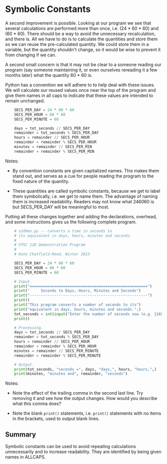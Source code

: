 # Symbolic Constants 

A second improvement is possible. Looking at our program we see that several calculations are performed more than once, i.e. (24 * 60 * 60) and (60 * 60). There should be a way to avoid the unnecessary recalculation, and there is. All we have to do is to calculate the quantities and store them so we can reuse the pre-calculated quantity. We could store them in a variable, but the quantity shouldn't change, so it would be wise to prevent it from changing if we can.

A second small concern is that it may not be clear to a someone reading our program (say someone maintaining it, or even ourselves rereading it a few months later) what the quantity 60 * 60 is.

Python has a convention we will adhere to to help deal with these issues. We will calculate our reused values once near the top of the program and give them names in all caps to indicate that these values are intended to remain unchanged.

```python
    SECS_PER_DAY = 24 * 60 * 60
    SECS_PER_HOUR = 60 * 60
    SECS_PER_MINUTE = 60

    days = tot_seconds // SECS_PER_DAY
    remainder = tot_seconds % SECS_PER_DAY
    hours = remainder // SECS_PER_HOUR
    remainder = remainder % SECS_PER_HOUR
    minutes = remainder // SECS_PER_MIN
    remainder = remainder % SECS_PER_MIN
```
Notes:

- By convention constants are given capitalized names. This makes them stand out, and serves as a cue for people reading the program to the fixed nature of the quantity.

- These quantities are called symbolic constants, because we get to label them symbolically, i.e. we get to name them. The advantage of naming them is increased readability. Readers may not know what 24*60*60 is but SECS_PER_DAY will be meaningful to most.

Putting all these changes together and adding the declarations, overhead, and some instructions gives us the following complete program.

```python
    # s2dhms.py -- converts a time in seconds to
    # its equivalent in days, hours, minutes and seconds.
    #
    # CPSC 128 Demonstration Program
    #
    # Kate Chatfield-Reed, Winter 2023

    SECS_PER_DAY = 24 * 60 * 60
    SECS_PER_HOUR = 60 * 60
    SECS_PER_MINUTE = 60

    # Input.
    print("=====================================================")
    print("     Seconds to Days, Hours, Minutes and Seconds")
    print("-----------------------------------------------------")
    print()
    print("This program converts a number of seconds to its")
    print("equivalent in days, hours, minutes and seconds.";)
    tot_seconds = int(input("Enter the number of seconds now (e.g. 116529): "))
    print()

    # Processing.
    days = tot_seconds // SECS_PER_DAY
    remainder = tot_seconds % SECS_PER_DAY
    hours = remainder // SECS_PER_HOUR
    remainder = remainder % SECS_PER_HOUR
    minutes = remainder // SECS_PER_MINUTE
    remainder = remainder % SECS_PER_MINUTE

    # Output.
    print(tot_seconds, "seconds =", days, "days,", hours, "hours,",)
    print(minutes, "minutes and", remainder, "seconds")
```

Notes:

- Note the effect of the trailing comma in the second last line. Try removing it and see how the output changes. How would you describe what this comma does?

- Note the blank `print()` statements, i.e. `print()` statements with no items in the brackets, used to output blank lines.

## Summary

Symbolic constants can be used to avoid repeating calculations
unnecessarily and to increase readability. They are identified by being
given names in ALLCAPS.
